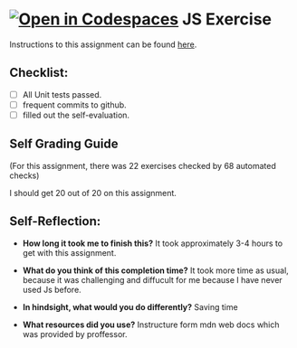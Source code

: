 [![Open in Codespaces](https://classroom.github.com/assets/launch-codespace-7f7980b617ed060a017424585567c406b6ee15c891e84e1186181d67ecf80aa0.svg)](https://classroom.github.com/open-in-codespaces?assignment_repo_id=13449379)
JS Exercise
===================================
Instructions to this assignment can be found [here](https://it3049c.github.io/assignments/js-exercises/).

## Checklist:
- [ ] All Unit tests passed.
- [ ] frequent commits to github.
- [ ] filled out the self-evaluation.

## Self Grading Guide

<!--- Update the following line with your self-grade --->
<!--- Check the Rubric on Canvas for a guideline --->
(For this assignment, there was 22 exercises checked by 68 automated checks)

  I should get 20 out of 20 on this assignment.

## Self-Reflection:

- **How long it took me to finish this?**
  It took approximately 3-4 hours to get with this assignment.

- **What do you think of this completion time?**
  It took more time as usual, because it was challenging and diffucult for me because I have never used Js before.

- **In hindsight, what would you do differently?**
  Saving time

- **What resources did you use?**
  Instructure form mdn web docs which was provided by proffessor.
